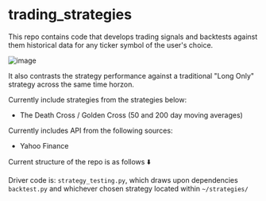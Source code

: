 # trading_strategies

This repo contains code that develops trading signals and backtests against them historical data for any ticker symbol of the user's choice.

![image](https://github.com/mrdarylguy/trading_strategies/assets/42925677/598671ed-ac28-43a4-a649-257c8d76e22d)


It also contrasts the strategy performance against a traditional "Long Only" strategy across the same time horzon.

Currently include strategies from the strategies below: 
* The Death Cross / Golden Cross (50 and 200 day moving averages) 

Currently includes API from the following sources:
* Yahoo Finance

Current structure of the repo is as follows ⬇️

Driver code is: ```strategy_testing.py```, which draws upon dependencies ```backtest.py``` and whichever chosen strategy located within ```~/strategies/```
